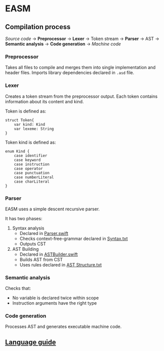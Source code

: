 # EASM

## Compilation process

*Source code* -> **Preprocessor** -> **Lexer** -> Token stream -> **Parser** -> AST -> **Semantic analysis** -> **Code generation** -> *Machine code*


### Preprocessor
Takes all files to compile and merges them into single implementation and header files. Imports library dependencies declared in `.asd` file.


### Lexer
Creates a token stream from the preprocessor output. Each token contains information about its content and kind.

Token is defined as: 
```
struct Token{
    var kind: Kind
    var lexeme: String
}
```

Token kind is defined as: 
```
enum Kind {
    case identifier
    case keyword
    case instruction
    case operator
    case punctuation
    case numberLiteral
    case charLiteral
}
```


### Parser
EASM uses a simple descent recursive parser. 

It has two phases:

1. Syntax analysis
    - Declared in [Parser.swift](Sources/EASMCompiler/Parser/Parser.swift)
    - Checks context-free-grammar declared in [Syntax.txt](Sources/EASMCompiler/Resources/Syntax.txt)
    - Outputs CST
2. AST Building
    - Declared in [ASTBuilder.swift](Sources/EASMCompiler/Parser/ASTBuilder.swift)
    - Builds AST from CST
    - Uses rules declared in [AST Structure.txt](<Sources/EASMCompiler/Resources/AST Structure.txt>)


### Semantic analysis
Checks that:

- No variable is declared twice within scope
- Instruction arguments have the right type


### Code generation
Processes AST and generates executable machine code.



## [Language guide](<Language Guide.md>)

